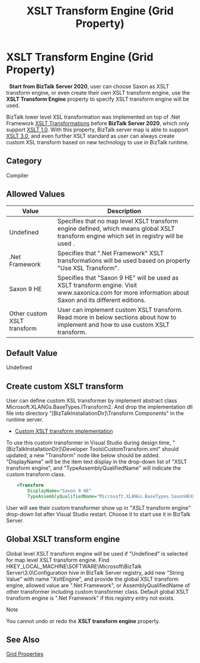 ﻿---
title: XSLT Transform Engine (Grid Property)
TOCTitle: XSLT Transform Engine (Grid Property)
ms:assetid: 9e206d6d-55f4-41bf-a46a-29e33fe324fd
ms:mtpsurl: https://msdn.microsoft.com/library/Aa577606(v=BTS.80)
ms:contentKeyID: 51530003
ms.date: 08/30/2017
mtps_version: v=BTS.80
---

# XSLT Transform Engine (Grid Property)

 
**Start from BizTalk Server 2020**, user can choose Saxon as XSLT transform engine, or even create their own XSLT transform engine, use the **XSLT Transform Engine** property to specify XSLT transform engine will be used.

BizTalk lower level XSL transformation was implemented on top of .Net Framework [XSLT Transformations](https://docs.microsoft.com/en-us/dotnet/standard/data/xml/xslt-transformations) before **BizTalk Server 2020**, which only support [XSLT 1.0](https://www.w3.org/TR/xslt-10/). With this property, BizTalk server map is able to support [XSLT 3.0](https://www.w3.org/TR/xslt-30/), and even further XSLT standard as user can always create custom XSL transform based on new technology to use in BizTalk runtime.

## Category

Compiler

## Allowed Values

<table>
<thead>
<tr class="header">
<th>Value</th>
<th>Description</th>
</tr>
</thead>
<tbody>
<tr class="odd">
<td>Undefined</td>
<td>Specifies that no map level XSLT transform engine defined, which means global XSLT transform engine which set in registry will be used .</td>
</tr>
<tr class="even">
<td>.Net Framework</td>
<td>Specifies that ".Net Framework" XSLT transformations will be used based on property "Use XSL Transform".</td>
</tr>
<tr class="odd">
<td>Saxon 9 HE</td>
<td>Specifies that "Saxon 9 HE" will be used as XSLT transform engine. Visit www.saxonica.com for more information about Saxon and its different editions. </td>
</tr>
<tr class="odd">
<td>Other custom XSLT transform</td>
<td>User can implement custom XSLT transform. Read more in below sections about how to implement and how to use custom XSLT transform. </td>
</tr>
</tbody>
</table>


## Default Value

Undefined

## Create custom XSLT transform

User can define custom XSL transformer by implement abstract class Microsoft.XLANGs.BaseTypes.ITransform2. And drop the implementation dll file into directory "[BizTalkInstallationDir]\Transform Components\" in the runtime server. 

- [Custom XSLT transform implementation](xslt-custom-transform-implementation.md)

To use this custom transformer in Visual Studio during design time, "[BizTalkInstallationDir]\Developer Tools\CustomTransform.xml" should updated,
a new "Transform" node like below should be added. "DisplayName" will be the item text display in the drop-down list of "XSLT transform engine", and "TypeAssemblyQualifiedName" will indicate the custom transform class. 

```xml
	<Transform 
		DisplayName="Saxon 9 HE"
		TypeAssemblyQualifiedName="Microsoft.XLANGs.BaseTypes.SaxonHEXsltTransform, Microsoft.XLANGs.BaseTypes, Version=3.0.1.0, Culture=neutral, PublicKeyToken=31bf3856ad364e35"/>
 ```

User will see their custom transformer show up in "XSLT transform engine" drop-down list after Visual Studio restart. Choose it to start use it in BizTalk Server.

## Global XSLT transform engine

Global level XSLT transform engine will be used if "Undefined" is selected for map level XSLT transform engine. Find HKEY_LOCAL_MACHINE\SOFTWARE\Microsoft\BizTalk Server\3.0\Configuration hive in BizTalk Server registry, add new "String Value" with name "XsltEngine", and provide the global XSLT transform engine, allowed value are ".Net Framework", or AssemblyQualifiedName of other transformer including custom transformer class. Default global XSLT transform engine is ".Net Framework" if this registry entry not exists.



> [!NOTE]
> <P>You cannot undo or redo the <STRONG>XSLT transform engine</STRONG> property.</P>



## See Also

[Grid Properties](grid-properties.md)

